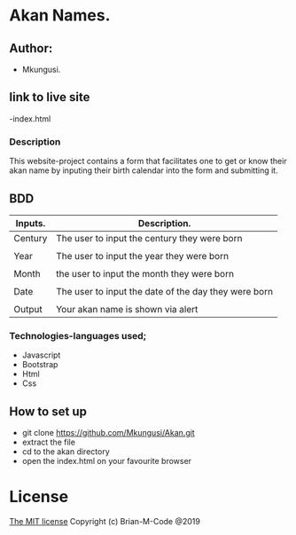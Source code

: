 # Akan Names.


## Author:
- Mkungusi.

## link to live site
-index.html

### Description
This website-project contains a form that facilitates one to get or know their akan name by inputing their birth calendar into the form and submitting it.

## BDD

| Inputs.   | Description.                                            |
|-----------|---------------------------------------------------------|
| Century   | The user to input the century they were born            |
|           |                                                         |
| Year      | The user to input the year they were born               |
|           |                                                         |
| Month     | the user to input the month they were born              |
|           |                                                         |
| Date      | The user to input the date of the day they were born    |
|                                                                     |
| Output    | Your akan name is shown via  alert                      |

### Technologies-languages used;
- Javascript
- Bootstrap
- Html
- Css

## How to set up 
- git clone https://github.com/Mkungusi/Akan.git
- extract the file
- cd to the akan directory
- open the index.html on your favourite browser

# License
[The MIT license](license.md)
Copyright (c) Brian-M-Code @2019
